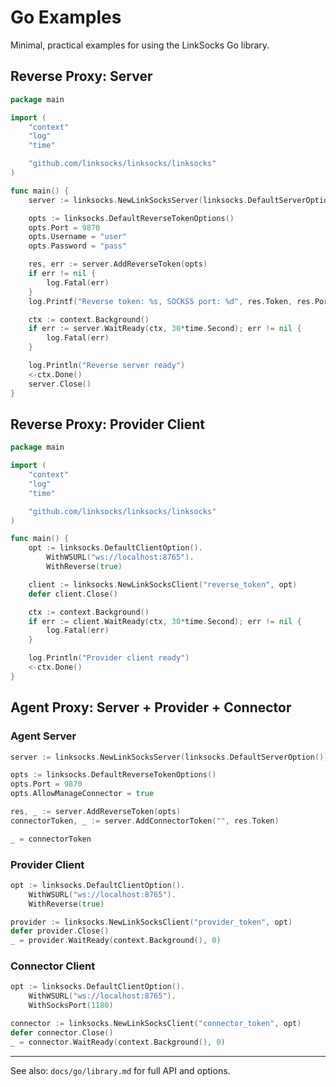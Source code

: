 # Go Examples

Minimal, practical examples for using the LinkSocks Go library.

## Reverse Proxy: Server

```go
package main

import (
    "context"
    "log"
    "time"

    "github.com/linksocks/linksocks/linksocks"
)

func main() {
    server := linksocks.NewLinkSocksServer(linksocks.DefaultServerOption())

    opts := linksocks.DefaultReverseTokenOptions()
    opts.Port = 9870
    opts.Username = "user"
    opts.Password = "pass"

    res, err := server.AddReverseToken(opts)
    if err != nil {
        log.Fatal(err)
    }
    log.Printf("Reverse token: %s, SOCKS5 port: %d", res.Token, res.Port)

    ctx := context.Background()
    if err := server.WaitReady(ctx, 30*time.Second); err != nil {
        log.Fatal(err)
    }

    log.Println("Reverse server ready")
    <-ctx.Done()
    server.Close()
}
```

## Reverse Proxy: Provider Client

```go
package main

import (
    "context"
    "log"
    "time"

    "github.com/linksocks/linksocks/linksocks"
)

func main() {
    opt := linksocks.DefaultClientOption().
        WithWSURL("ws://localhost:8765").
        WithReverse(true)

    client := linksocks.NewLinkSocksClient("reverse_token", opt)
    defer client.Close()

    ctx := context.Background()
    if err := client.WaitReady(ctx, 30*time.Second); err != nil {
        log.Fatal(err)
    }

    log.Println("Provider client ready")
    <-ctx.Done()
}
```

## Agent Proxy: Server + Provider + Connector

### Agent Server

```go
server := linksocks.NewLinkSocksServer(linksocks.DefaultServerOption())

opts := linksocks.DefaultReverseTokenOptions()
opts.Port = 9870
opts.AllowManageConnector = true

res, _ := server.AddReverseToken(opts)
connectorToken, _ := server.AddConnectorToken("", res.Token)

_ = connectorToken
```

### Provider Client

```go
opt := linksocks.DefaultClientOption().
    WithWSURL("ws://localhost:8765").
    WithReverse(true)

provider := linksocks.NewLinkSocksClient("provider_token", opt)
defer provider.Close()
_ = provider.WaitReady(context.Background(), 0)
```

### Connector Client

```go
opt := linksocks.DefaultClientOption().
    WithWSURL("ws://localhost:8765").
    WithSocksPort(1180)

connector := linksocks.NewLinkSocksClient("connector_token", opt)
defer connector.Close()
_ = connector.WaitReady(context.Background(), 0)
```

---

See also: `docs/go/library.md` for full API and options.